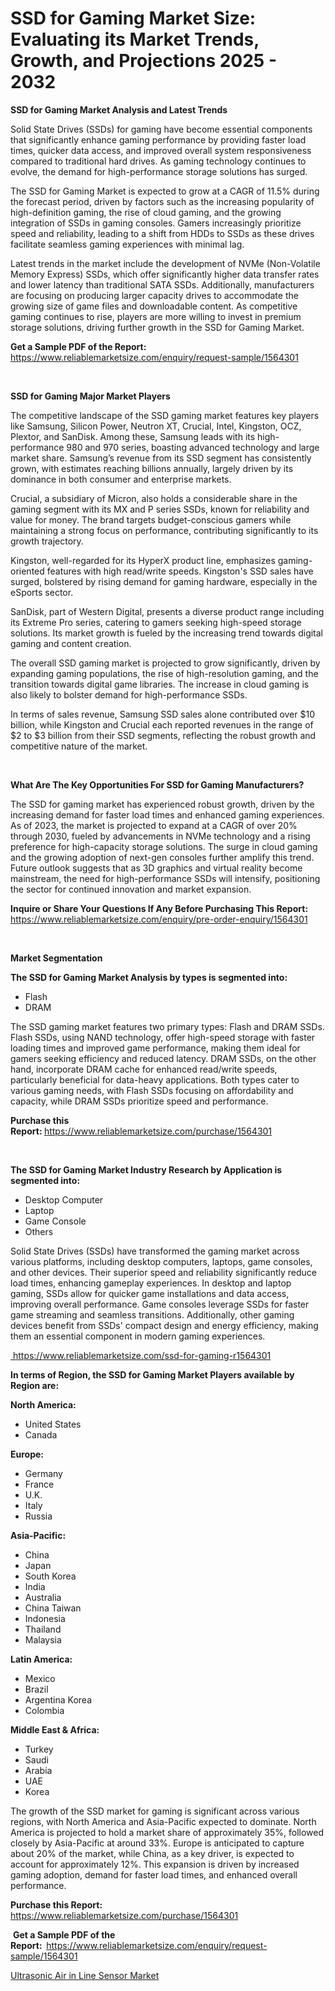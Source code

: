 <p><h1>SSD for Gaming Market Size: Evaluating its Market Trends, Growth, and Projections 2025 - 2032</h1></p><p><strong>SSD for Gaming Market Analysis and Latest Trends</strong></p>
<p><p>Solid State Drives (SSDs) for gaming have become essential components that significantly enhance gaming performance by providing faster load times, quicker data access, and improved overall system responsiveness compared to traditional hard drives. As gaming technology continues to evolve, the demand for high-performance storage solutions has surged. </p><p>The SSD for Gaming Market is expected to grow at a CAGR of 11.5% during the forecast period, driven by factors such as the increasing popularity of high-definition gaming, the rise of cloud gaming, and the growing integration of SSDs in gaming consoles. Gamers increasingly prioritize speed and reliability, leading to a shift from HDDs to SSDs as these drives facilitate seamless gaming experiences with minimal lag.</p><p>Latest trends in the market include the development of NVMe (Non-Volatile Memory Express) SSDs, which offer significantly higher data transfer rates and lower latency than traditional SATA SSDs. Additionally, manufacturers are focusing on producing larger capacity drives to accommodate the growing size of game files and downloadable content. As competitive gaming continues to rise, players are more willing to invest in premium storage solutions, driving further growth in the SSD for Gaming Market.</p></p>
<p><strong>Get a Sample PDF of the Report:&nbsp;</strong> <a href="https://www.reliablemarketsize.com/enquiry/request-sample/1564301?utm_campaign=3201&utm_medium=2&utm_source=Github&utm_content=ia&utm_term=06042025&utm_id=ssd-for-gaming">https://www.reliablemarketsize.com/enquiry/request-sample/1564301</a></p>
<p>&nbsp;</p>
<p><strong>SSD for Gaming Major Market Players</strong></p>
<p><p>The competitive landscape of the SSD gaming market features key players like Samsung, Silicon Power, Neutron XT, Crucial, Intel, Kingston, OCZ, Plextor, and SanDisk. Among these, Samsung leads with its high-performance 980 and 970 series, boasting advanced technology and large market share. Samsung’s revenue from its SSD segment has consistently grown, with estimates reaching billions annually, largely driven by its dominance in both consumer and enterprise markets.</p><p>Crucial, a subsidiary of Micron, also holds a considerable share in the gaming segment with its MX and P series SSDs, known for reliability and value for money. The brand targets budget-conscious gamers while maintaining a strong focus on performance, contributing significantly to its growth trajectory.</p><p>Kingston, well-regarded for its HyperX product line, emphasizes gaming-oriented features with high read/write speeds. Kingston's SSD sales have surged, bolstered by rising demand for gaming hardware, especially in the eSports sector.</p><p>SanDisk, part of Western Digital, presents a diverse product range including its Extreme Pro series, catering to gamers seeking high-speed storage solutions. Its market growth is fueled by the increasing trend towards digital gaming and content creation.</p><p>The overall SSD gaming market is projected to grow significantly, driven by expanding gaming populations, the rise of high-resolution gaming, and the transition towards digital game libraries. The increase in cloud gaming is also likely to bolster demand for high-performance SSDs.</p><p>In terms of sales revenue, Samsung SSD sales alone contributed over $10 billion, while Kingston and Crucial each reported revenues in the range of $2 to $3 billion from their SSD segments, reflecting the robust growth and competitive nature of the market.</p></p>
<p>&nbsp;</p>
<p><strong>What Are The Key Opportunities For SSD for Gaming Manufacturers?</strong></p>
<p><p>The SSD for gaming market has experienced robust growth, driven by the increasing demand for faster load times and enhanced gaming experiences. As of 2023, the market is projected to expand at a CAGR of over 20% through 2030, fueled by advancements in NVMe technology and a rising preference for high-capacity storage solutions. The surge in cloud gaming and the growing adoption of next-gen consoles further amplify this trend. Future outlook suggests that as 3D graphics and virtual reality become mainstream, the need for high-performance SSDs will intensify, positioning the sector for continued innovation and market expansion.</p></p>
<p><strong>Inquire or Share Your Questions If Any Before Purchasing This Report:</strong> <a href="https://www.reliablemarketsize.com/enquiry/pre-order-enquiry/1564301?utm_campaign=3201&utm_medium=2&utm_source=Github&utm_content=ia&utm_term=06042025&utm_id=ssd-for-gaming">https://www.reliablemarketsize.com/enquiry/pre-order-enquiry/1564301</a></p>
<p>&nbsp;</p>
<p><strong>Market Segmentation</strong></p>
<p><strong>The SSD for Gaming Market Analysis by types is segmented into:</strong></p>
<p><ul><li>Flash</li><li>DRAM</li></ul></p>
<p><p>The SSD gaming market features two primary types: Flash and DRAM SSDs. Flash SSDs, using NAND technology, offer high-speed storage with faster loading times and improved game performance, making them ideal for gamers seeking efficiency and reduced latency. DRAM SSDs, on the other hand, incorporate DRAM cache for enhanced read/write speeds, particularly beneficial for data-heavy applications. Both types cater to various gaming needs, with Flash SSDs focusing on affordability and capacity, while DRAM SSDs prioritize speed and performance.</p></p>
<p><strong>Purchase this Report:&nbsp;</strong><a href="https://www.reliablemarketsize.com/purchase/1564301?utm_campaign=3201&utm_medium=2&utm_source=Github&utm_content=ia&utm_term=06042025&utm_id=ssd-for-gaming">https://www.reliablemarketsize.com/purchase/1564301</a></p>
<p>&nbsp;</p>
<p><strong>The SSD for Gaming Market Industry Research by Application is segmented into:</strong></p>
<p><ul><li>Desktop Computer</li><li>Laptop</li><li>Game Console</li><li>Others</li></ul></p>
<p><p>Solid State Drives (SSDs) have transformed the gaming market across various platforms, including desktop computers, laptops, game consoles, and other devices. Their superior speed and reliability significantly reduce load times, enhancing gameplay experiences. In desktop and laptop gaming, SSDs allow for quicker game installations and data access, improving overall performance. Game consoles leverage SSDs for faster game streaming and seamless transitions. Additionally, other gaming devices benefit from SSDs' compact design and energy efficiency, making them an essential component in modern gaming experiences.</p></p>
<p><a href="https://www.reliablemarketsize.com/ssd-for-gaming-r1564301?utm_campaign=3201&utm_medium=2&utm_source=Github&utm_content=ia&utm_term=06042025&utm_id=ssd-for-gaming">&nbsp;https://www.reliablemarketsize.com/ssd-for-gaming-r1564301</a></p>
<p><strong>In terms of Region, the SSD for Gaming Market Players available by Region are:</strong></p>
<p>
    <p> <strong> North America: </strong>
        <ul>
            <li>United States</li>
            <li>Canada</li>
        </ul>
        </p> 
    <p> <strong> Europe: </strong>
        <ul>
            <li>Germany</li>
            <li>France</li>
            <li>U.K.</li>
            <li>Italy</li>
            <li>Russia</li>
        </ul>
        </p> 
    <p> <strong> Asia-Pacific: </strong>
        <ul>
            <li>China</li>
            <li>Japan</li>
            <li>South Korea</li>
            <li>India</li>
            <li>Australia</li>
            <li>China Taiwan</li>
            <li>Indonesia</li>
            <li>Thailand</li>
            <li>Malaysia</li>
        </ul>
        </p> 
    <p> <strong> Latin America: </strong>
        <ul>
            <li>Mexico</li>
            <li>Brazil</li>
            <li>Argentina Korea</li>
            <li>Colombia</li>
        </ul>
        </p> 
    <p> <strong> Middle East & Africa: </strong>
        <ul>
            <li>Turkey</li>
            <li>Saudi</li>
            <li>Arabia</li>
            <li>UAE</li>
            <li>Korea</li>
        </ul>
    </p>
    </p>
<p><p>The growth of the SSD market for gaming is significant across various regions, with North America and Asia-Pacific expected to dominate. North America is projected to hold a market share of approximately 35%, followed closely by Asia-Pacific at around 33%. Europe is anticipated to capture about 20% of the market, while China, as a key driver, is expected to account for approximately 12%. This expansion is driven by increased gaming adoption, demand for faster load times, and enhanced overall performance.</p></p>
<p><strong>Purchase this Report: </strong><a href="https://www.reliablemarketsize.com/purchase/1564301?utm_campaign=3201&utm_medium=2&utm_source=Github&utm_content=ia&utm_term=06042025&utm_id=ssd-for-gaming">https://www.reliablemarketsize.com/purchase/1564301</a></p>
<p>&nbsp;<strong>Get a Sample PDF of the Report:&nbsp;&nbsp;</strong><a href="https://www.reliablemarketsize.com/enquiry/request-sample/1564301?utm_campaign=3201&utm_medium=2&utm_source=Github&utm_content=ia&utm_term=06042025&utm_id=ssd-for-gaming">https://www.reliablemarketsize.com/enquiry/request-sample/1564301</a></p>
<p><strong></strong></p>
<p><p><a href="https://github.com/vigoseiler/Market-Research-Report-List-1/blob/main/ultrasonic-air-in-line-sensor-market.md?utm_campaign=3201&utm_medium=2&utm_source=Github&utm_content=ia&utm_term=06042025&utm_id=ssd-for-gaming">Ultrasonic Air in Line Sensor Market</a></p></p>